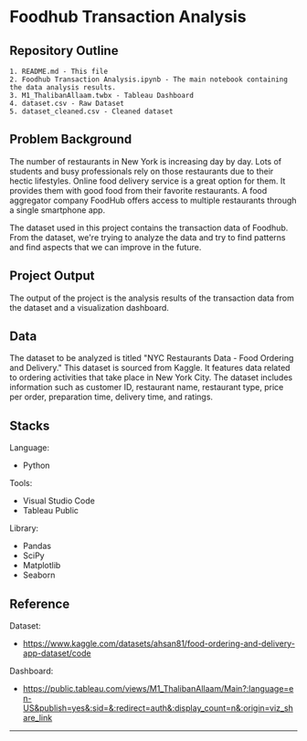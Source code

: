 # Foodhub Transaction Analysis

## Repository Outline
```
1. README.md - This file
2. Foodhub Transaction Analysis.ipynb - The main notebook containing the data analysis results.
3. M1_ThalibanAllaam.twbx - Tableau Dashboard
4. dataset.csv - Raw Dataset
5. dataset_cleaned.csv - Cleaned dataset
```

## Problem Background
The number of restaurants in New York is increasing day by day. Lots of students and busy professionals rely on those restaurants due to their hectic lifestyles. Online food delivery service is a great option for them. It provides them with good food from their favorite restaurants. A food aggregator company FoodHub offers access to multiple restaurants through a single smartphone app.

The dataset used in this project contains the transaction data of Foodhub. From the dataset, we're trying to analyze the data and try to find patterns and find aspects that we can improve in the future.

## Project Output
The output of the project is the analysis results of the transaction data from the dataset and a visualization dashboard.

## Data
The dataset to be analyzed is titled "NYC Restaurants Data - Food Ordering and Delivery." This dataset is sourced from Kaggle. It features data related to ordering activities that take place in New York City. The dataset includes information such as customer ID, restaurant name, restaurant type, price per order, preparation time, delivery time, and ratings.

## Stacks
Language:
- Python

Tools:
- Visual Studio Code
- Tableau Public

Library:
- Pandas
- SciPy
- Matplotlib
- Seaborn

## Reference
Dataset:
- https://www.kaggle.com/datasets/ahsan81/food-ordering-and-delivery-app-dataset/code

Dashboard:
- https://public.tableau.com/views/M1_ThalibanAllaam/Main?:language=en-US&publish=yes&:sid=&:redirect=auth&:display_count=n&:origin=viz_share_link
---
